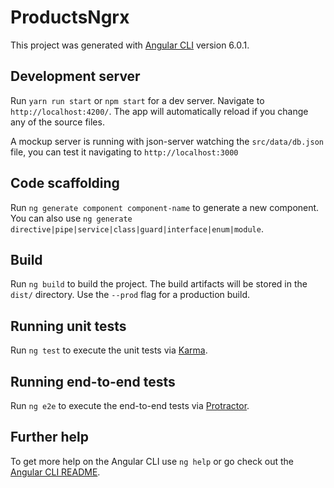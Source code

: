 # ProductsNgrx

This project was generated with [Angular CLI](https://github.com/angular/angular-cli) version 6.0.1.

## Development server

Run `yarn run start` or `npm start` for a dev server. Navigate to `http://localhost:4200/`. The app will automatically reload if you change any of the source files.

A mockup server is running with json-server watching the `src/data/db.json` file, you can test it
navigating to `http://localhost:3000`

## Code scaffolding

Run `ng generate component component-name` to generate a new component. You can also use `ng generate directive|pipe|service|class|guard|interface|enum|module`.

## Build

Run `ng build` to build the project. The build artifacts will be stored in the `dist/` directory. Use the `--prod` flag for a production build.

## Running unit tests

Run `ng test` to execute the unit tests via [Karma](https://karma-runner.github.io).

## Running end-to-end tests

Run `ng e2e` to execute the end-to-end tests via [Protractor](http://www.protractortest.org/).

## Further help

To get more help on the Angular CLI use `ng help` or go check out the [Angular CLI README](https://github.com/angular/angular-cli/blob/master/README.md).
